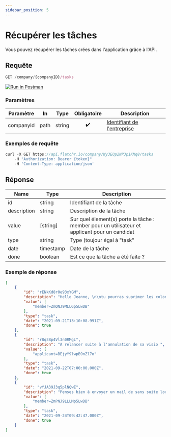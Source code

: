 ```yaml
---
sidebar_position: 5
---
```



# Récupérer les tâches

Vous pouvez récupérer les tâches crées dans l'application grâce à l'API.


## Requête


```jsx
GET /company/{companyID}/tasks
```
[![Run in Postman](https://run.pstmn.io/button.svg)](https://god.gw.postman.com/run-collection/18861404-2bd60cea-6942-4809-83e7-e8869748aa62?action=collection%2Ffork&collection-url=entityId%3D18861404-2bd60cea-6942-4809-83e7-e8869748aa62%26entityType%3Dcollection%26workspaceId%3D9ab396af-18af-4f93-809c-cddd2fbd1422)


### Paramètres
|Paramètre|In|Type|Obligatoire|Description|
|---|---|---|---|---|
companyId|path|string|<center>✔️</center>|[Identifiant de l'entreprise](../getting_started#identifiant-de-lentreprise) 


### Exemples de requête


```jsx title="Requête cURL"
curl -X GET https://api.flatchr.io/company/Wy3EOp2NP3p1KMq8/tasks
    -H "Authorization: Bearer {token}"
    -H 'Content-Type: application/json'
```



## Réponse
|Name|Type|Description|
|---|---|---|
id|string|Identifiant de la tâche|
description|string|Description de la tâche|
value|[string]|Sur quel élement(s) porte la tâche : member pour un utilisateur et applicant pour un candidat|
type|string|Type (toujour égal à "task"|
date|timestamp|Date de la tâche|
done|boolean|Est ce que la tâche a été faite ?|


### Exemple de réponse

```json
[
    {
        "id": "rENkKd8r0e93xYGM",
        "description": "Hello Jeanne, \n\ntu pourras suprimer les colonnes :\n\" A recevoir\" \"A appeler\" et Cvs en attente\" stp \npour ne pas créer de confusion pour les utilisateurs et pour éviter de fausses manip ..\n\nmerci d'avance @+\n\nNicolas ",
        "value": [
            "member=ZmQNJ9MLLGp5LwDB"
        ],
        "type": "task",
        "date": "2021-09-21T13:10:08.991Z",
        "done": true
    },
    {
        "id": "r8q3Bp4Vl3n0RMgL",
        "description": "A relancer suite à l'annulation de sa visio ",
        "value": [
            "applicant=BEjyY9lwpB9nZl7o"
        ],
        "type": "task",
        "date": "2021-09-22T07:00:00.000Z",
        "done": true
    },
    {
        "id": "vYJA39J3q5plNQwE",
        "description": "Penses bien à envoyer un mail de sans suite lorsque tu archives un candidat",
        "value": [
            "member=ZmPNJ9LLLMp5LwDB"
        ],
        "type": "task",
        "date": "2021-09-24T09:42:47.000Z",
        "done": true
    }
]
```
